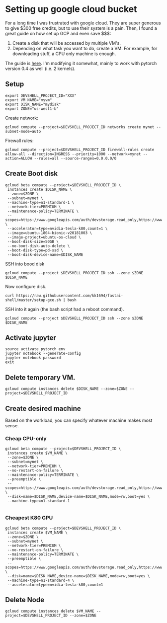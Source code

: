 # Setting up google cloud bucket

For a long time I was frustrated with google cloud. They are super generous to give $300 free credits, but to use their system is a pain. Then, I found a great guide on how set up GCP and even save $$$:
1. Create a disk that will be accessed by multiple VM's.
1. Depending on what task you want to do, create a VM. For example, for downloading stuff, a CPU only machine is enough.

The guide is [here](https://arunoda.me/blog/ideal-way-to-creare-a-fastai-node). I'm modifying it somewhat, mainly to work with pytorch version 0.4 as well (i.e. 2 kernels).

## Setup

```
export DEVSHELL_PROJECT_ID="XXX"
export VM_NAME="myvm"
export DISK_NAME="mydisk"
export ZONE="us-west1-b"
```

Create network: 

```
gcloud compute --project=$DEVSHELL_PROJECT_ID networks create mynet --subnet-mode=auto

```

Firewall rules:

```
gcloud compute --project=$DEVSHELL_PROJECT_ID firewall-rules create allow-all --direction=INGRESS --priority=1000 --network=mynet --action=ALLOW --rules=all --source-ranges=0.0.0.0/0
```

## Create Boot disk

```
gcloud beta compute --project=$DEVSHELL_PROJECT_ID \
 instances create $DISK_NAME \
 --zone=$ZONE \
 --subnet=mynet \
 --machine-type=n1-standard-1 \
 --network-tier=PREMIUM \
 --maintenance-policy=TERMINATE \
 --scopes=https://www.googleapis.com/auth/devstorage.read_only,https://www.googleapis.com/auth/logging.write,https://www.googleapis.com/auth/monitoring.write,https://www.googleapis.com/auth/servicecontrol,https://www.googleapis.com/auth/service.management.readonly,https://www.googleapis.com/auth/trace.append \
 --accelerator=type=nvidia-tesla-k80,count=1 \
 --image=ubuntu-1804-bionic-v20181003 \
 --image-project=ubuntu-os-cloud \
 --boot-disk-size=50GB \
 --no-boot-disk-auto-delete \
 --boot-disk-type=pd-ssd \
 --boot-disk-device-name=$DISK_NAME
```

SSH into bood disk

```
gcloud compute --project $DEVSHELL_PROJECT_ID ssh --zone $ZONE $DISK_NAME
```

Now configure disk.

```
curl https://raw.githubusercontent.com/kk1694/fastai-shell/master/setup-gce.sh | bash
```

SSH into it again (the bash script had a reboot command).

```
gcloud compute --project $DEVSHELL_PROJECT_ID ssh --zone $ZONE $DISK_NAME
```

## Activate jupyter

```
source activate pytorch_env
jupyter notebook --generate-config
jupyter notebook password
exit
```

## Delete temporary VM.

```
gcloud compute instances delete $DISK_NAME --zone=$ZONE --project=$DEVSHELL_PROJECT_ID
```
## Create desired machine

Based on the workload, you can specify whatever machine makes most sense.

### Cheap CPU-only

```
gcloud beta compute --project=$DEVSHELL_PROJECT_ID \
 instances create $VM_NAME \
 --zone=$ZONE \
 --subnet=mynet \
 --network-tier=PREMIUM \
 --no-restart-on-failure \
 --maintenance-policy=TERMINATE \
 --preemptible \
 --scopes=https://www.googleapis.com/auth/devstorage.read_only,https://www.googleapis.com/auth/logging.write,https://www.googleapis.com/auth/monitoring.write,https://www.googleapis.com/auth/servicecontrol,https://www.googleapis.com/auth/service.management.readonly,https://www.googleapis.com/auth/trace.append \
 --disk=name=$DISK_NAME,device-name=$DISK_NAME,mode=rw,boot=yes \
 --machine-type=n1-standard-1 
 
```

### Cheapest K80 GPU

```
gcloud beta compute --project=$DEVSHELL_PROJECT_ID \
 instances create $VM_NAME \
 --zone=$ZONE \
 --subnet=mynet \
 --network-tier=PREMIUM \
 --no-restart-on-failure \
 --maintenance-policy=TERMINATE \
 --preemptible \
 --scopes=https://www.googleapis.com/auth/devstorage.read_only,https://www.googleapis.com/auth/logging.write,https://www.googleapis.com/auth/monitoring.write,https://www.googleapis.com/auth/servicecontrol,https://www.googleapis.com/auth/service.management.readonly,https://www.googleapis.com/auth/trace.append \
 --disk=name=$DISK_NAME,device-name=$DISK_NAME,mode=rw,boot=yes \
 --machine-type=n1-standard-4 \
 --accelerator=type=nvidia-tesla-k80,count=1
```

## Delete Node

```
gcloud compute instances delete $VM_NAME --project=$DEVSHELL_PROJECT_ID --zone=$ZONE
```
